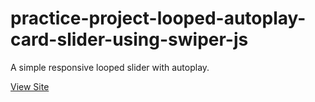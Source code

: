 # practice-project-looped-autoplay-card-slider-using-swiper-js
 
A simple responsive looped slider with autoplay.

[View Site](https://webbees-development.github.io/practice-project-looped-autoplay-card-slider-using-swiper-js/)
